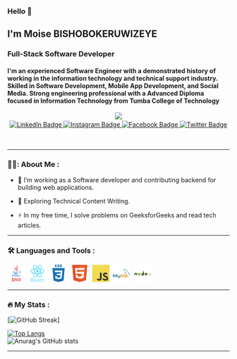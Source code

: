 ### Hello 👋
## I'm Moise BISHOBOKERUWIZEYE
### Full-Stack Software Developer

#### I'm an experienced Software Engineer with a demonstrated history of working in the information technology and technical support industry. Skilled in Software Development, Mobile App Development, and Social Media. Strong engineering professional with a Advanced Diploma focused in Information Technology from Tumba College of Technology

<div id="header" align="center">
  <img src="https://media.giphy.com/media/M9gbBd9nbDrOTu1Mqx/giphy.gif" width="100"/>

<div id="badges">
  <a href="https://www.linkedin.com/in/bishobokeruwizeye-moise-8bb535229//">
    <img src="https://img.shields.io/badge/LinkedIn-blue?style=for-the-badge&logo=linkedin&logoColor=white" alt="LinkedIn Badge"/>
  </a>
  <a href="https://www.instagram.com/bisho_moise">
    <img src="https://img.shields.io/badge/Instagram-gray?style=for-the-badge&logo=instagram&logoColor=white" alt="Instagram Badge"/>
  </a>
  <a href="https://web.facebook.com/BishMoise">
    <img src="https://img.shields.io/badge/Facebook-green?style=for-the-badge&logo=facebook&logoColor=white" alt="Facebook Badge"/>
  </a>
  <a href="https://twitter.com/BishoM_">
    <img src="https://img.shields.io/badge/Twitter-blue?style=for-the-badge&logo=twitter&logoColor=white" alt="Twitter Badge"/>
  </a>
</div>
<img src="https://komarev.com/ghpvc/?username=BishoM&style=flat-square&color=blue" alt=""/>
  </div>
  <br>
  
  
---


### 👨‍💻: About Me :

- :telescope: I’m working as a Software developer and contributing backend for building web applications.

- :seedling: Exploring Technical Content Writing.

- :zap: In my free time, I solve problems on GeeksforGeeks and read tech articles.


---

### :hammer_and_wrench: Languages and Tools :


<div>
  <img src="https://github.com/devicons/devicon/blob/master/icons/java/java-original-wordmark.svg" title="Java" alt="Java" width="40" height="40"/>&nbsp;
  <img src="https://github.com/devicons/devicon/blob/master/icons/react/react-original-wordmark.svg" title="React" alt="React" width="40" height="40"/>&nbsp;
  <img src="https://github.com/devicons/devicon/blob/master/icons/css3/css3-plain-wordmark.svg"  title="CSS3" alt="CSS" width="40" height="40"/>&nbsp;
  <img src="https://github.com/devicons/devicon/blob/master/icons/html5/html5-original.svg" title="HTML5" alt="HTML" width="40" height="40"/>&nbsp;
  <img src="https://github.com/devicons/devicon/blob/master/icons/javascript/javascript-original.svg" title="JavaScript" alt="JavaScript" width="40" height="40"/>&nbsp;
<!--   <img src="https://github.com/devicons/devicon/blob/master/icons/firebase/firebase-plain-wordmark.svg" title="Firebase" alt="Firebase" width="40" height="40"/>&nbsp; -->
  <img src="https://github.com/devicons/devicon/blob/master/icons/mysql/mysql-original-wordmark.svg" title="MySQL"  alt="MySQL" width="40" height="40"/>&nbsp;
  <img src="https://github.com/devicons/devicon/blob/master/icons/nodejs/nodejs-original-wordmark.svg" title="NodeJS" alt="NodeJS" width="40" height="40"/>&nbsp;
</div>

---
### :fire: My Stats :
[![GitHub Streak](https://github-readme-streak-stats.herokuapp.com?user=BishoM&theme=Javascript-dark&date_format=j%20M%5B%20Y%5D)]

[![Top Langs](https://github-readme-stats.vercel.app/api/top-langs/?username=BishoM&layout=compact&theme=vision-friendly-dark)](https://github.com/BishoM/github-readme-stats)
<br>
![Anurag's GitHub stats](https://github-readme-stats.vercel.app/api?username=BishoM&show_icons=true&theme=radical)

---

<!-- ### :writing_hand: Blog Posts : -->
<!-- <a href="https://bishomoise.netlify.app/">Blog</a> -->
